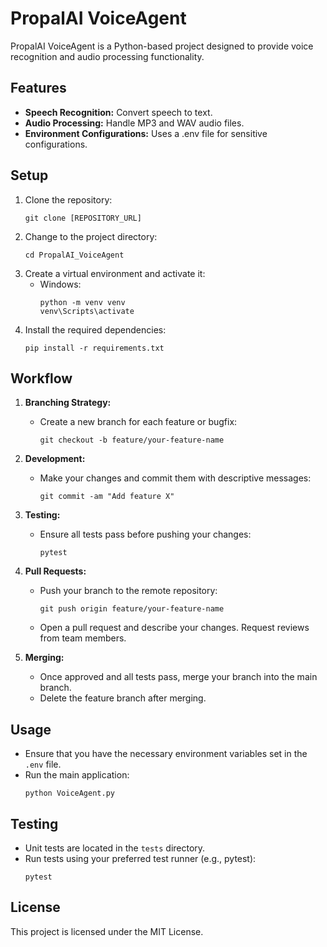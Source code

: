 # PropalAI VoiceAgent

PropalAI VoiceAgent is a Python-based project designed to provide voice recognition and audio processing functionality.

## Features
- **Speech Recognition:** Convert speech to text.
- **Audio Processing:** Handle MP3 and WAV audio files.
- **Environment Configurations:** Uses a .env file for sensitive configurations.

## Setup

1. Clone the repository:
   ```
   git clone [REPOSITORY_URL]
   ```
2. Change to the project directory:
   ```
   cd PropalAI_VoiceAgent
   ```
3. Create a virtual environment and activate it:
   - Windows:
     ```
     python -m venv venv
     venv\Scripts\activate
     ```
4. Install the required dependencies:
   ```
   pip install -r requirements.txt
   ```

## Workflow

1. **Branching Strategy:**
   - Create a new branch for each feature or bugfix:
     ```
     git checkout -b feature/your-feature-name
     ```
     
2. **Development:**
   - Make your changes and commit them with descriptive messages:
     ```
     git commit -am "Add feature X"
     ```
     
3. **Testing:**
   - Ensure all tests pass before pushing your changes:
     ```
     pytest
     ```
     
4. **Pull Requests:**
   - Push your branch to the remote repository:
     ```
     git push origin feature/your-feature-name
     ```
   - Open a pull request and describe your changes. Request reviews from team members.

5. **Merging:**
   - Once approved and all tests pass, merge your branch into the main branch.
   - Delete the feature branch after merging.

## Usage

- Ensure that you have the necessary environment variables set in the `.env` file.
- Run the main application:
  ```
  python VoiceAgent.py
  ```

## Testing

- Unit tests are located in the `tests` directory.
- Run tests using your preferred test runner (e.g., pytest):
  ```
  pytest
  ```

## License

This project is licensed under the MIT License.